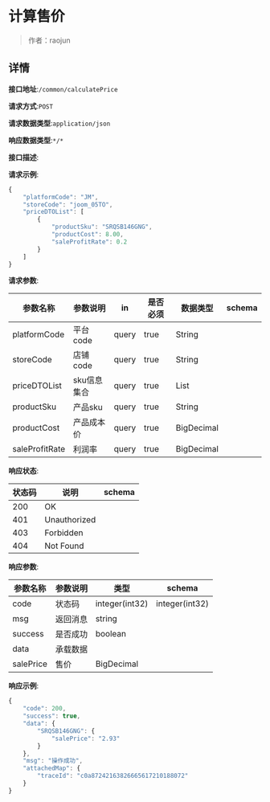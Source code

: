# 计算售价

> 作者：raojun

## 详情


**接口地址**:`/common/calculatePrice`


**请求方式**:`POST`


**请求数据类型**:`application/json`


**响应数据类型**:`*/*`


**接口描述**:


**请求示例**:


```javascript
{
    "platformCode": "JM",
    "storeCode": "joom_05TO",
    "priceDTOList": [
        {
            "productSku": "SRQSB146GNG",
            "productCost": 8.00,
            "saleProfitRate": 0.2
        }
    ]
}
```



**请求参数**:

| 参数名称 | 参数说明 | in    | 是否必须 | 数据类型 | schema |
| -------- | -------- | ----- | -------- | -------- | ------ |
|platformCode|平台code|query|true|String||
|storeCode|店铺code|query|true|String||
|priceDTOList|sku信息集合|query|true|List||
|productSku|产品sku|query|true|String||
|productCost|产品成本价|query|true|BigDecimal|||
|saleProfitRate|利润率|query|true|BigDecimal|||


**响应状态**:

| 状态码 | 说明 | schema |
| -------- | -------- | ----- |
|200|OK||
|401|Unauthorized||
|403|Forbidden||
|404|Not Found|||


**响应参数**:

| 参数名称 | 参数说明 | 类型 | schema |
| -------- | -------- | ----- |----- | 
|code|状态码|integer(int32)|integer(int32)|
|msg|返回消息|string||
|success|是否成功|boolean||
|data|承载数据|||
|salePrice|售价|BigDecimal|||



**响应示例**:
```javascript
{
    "code": 200,
    "success": true,
    "data": {
        "SRQSB146GNG": {
            "salePrice": "2.93"
        }
    },
    "msg": "操作成功",
    "attachedMap": {
        "traceId": "c0a87242163826665617210188072"
    }
}
```